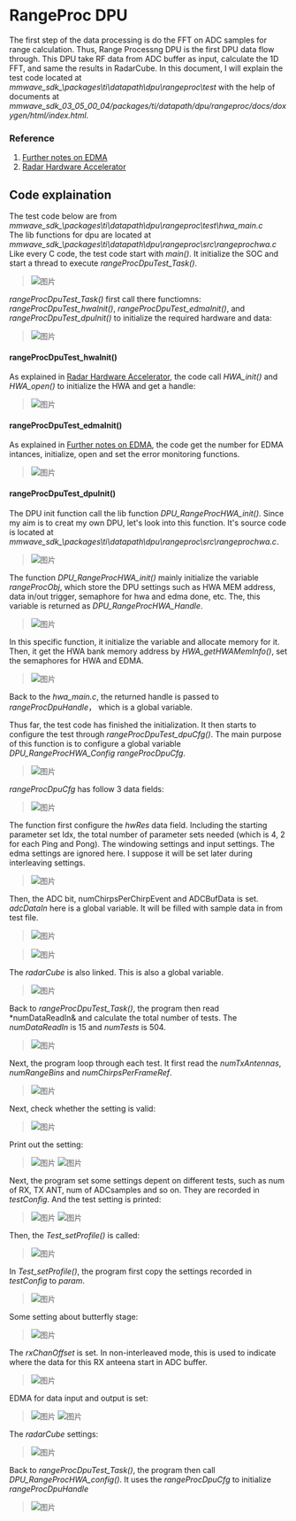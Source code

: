 # RangeProc DPU

The first step of the data processing is do the FFT on ADC samples for range calculation. Thus, Range Processng DPU is the first DPU data flow through. This DPU take RF data from ADC buffer as input, calculate the 1D FFT, and same the results in RadarCube. In this document, I will explain the test code located at *mmwave_sdk_<ver>\packages\ti\datapath\dpu\rangeproc\test* with the help of documents at *mmwave_sdk_03_05_00_04/packages/ti/datapath/dpu/rangeproc/docs/doxygen/html/index.html*.
  
  ### Reference
  1. [Further notes on EDMA](https://github.com/pauloohaha/mmwave-radar-from-first-taste-to-give-up/blob/Datapath/Further%20notes%20on%20EDMA.md#further-notes-on-edma)  
  2. [Radar Hardware Accelerator](https://github.com/pauloohaha/mmwave-radar-from-first-taste-to-give-up/blob/Datapath/Further%20notes%20on%20Radar%20Hardware%20Accelerator.md#radar-hardware-accelerator)  
  
## Code explaination
  The test code below are from *mmwave_sdk_<ver>\packages\ti\datapath\dpu\rangeproc\test\hwa_main.c*  
  The lib functions for dpu are located at *mmwave_sdk_<ver>\packages\ti\datapath\dpu\rangeproc\src\rangeprochwa.c*  
  Like every C code, the test code start with *main()*. It initialize the SOC and start a thread to execute *rangeProcDpuTest_Task()*.
  >![图片](https://user-images.githubusercontent.com/85469000/170195916-b020a0c3-9c65-430a-b8b4-2eabd6d9c51e.png)

  *rangeProcDpuTest_Task()* first call there functiomns: *rangeProcDpuTest_hwaInit()*, *rangeProcDpuTest_edmaInit()*, and *rangeProcDpuTest_dpuInit()* to initialize the required hardware and data:
  >![图片](https://user-images.githubusercontent.com/85469000/170195978-5e31d2b9-61d0-4966-a088-5ed403c9bab3.png)
  
  #### rangeProcDpuTest_hwaInit()
  As explained in [Radar Hardware Accelerator](https://github.com/pauloohaha/mmwave-radar-from-first-taste-to-give-up/blob/Datapath/Further%20notes%20on%20Radar%20Hardware%20Accelerator.md#radar-hardware-accelerator), the code call *HWA_init()* and *HWA_open()* to initialize the HWA and get a handle:
  >![图片](https://user-images.githubusercontent.com/85469000/170196211-c97fe61c-e5b0-45e9-aeee-3545ad16ca4e.png)
  
  #### rangeProcDpuTest_edmaInit()
  As explained in [Further notes on EDMA](https://github.com/pauloohaha/mmwave-radar-from-first-taste-to-give-up/blob/Datapath/Further%20notes%20on%20EDMA.md#further-notes-on-edma), the code get the number for EDMA intances, initialize, open and set the error monitoring functions.
  >![图片](https://user-images.githubusercontent.com/85469000/170196410-6b827e95-8047-468c-bc95-35a100553fd8.png)
  
  #### rangeProcDpuTest_dpuInit()
  The DPU init function call the lib function *DPU_RangeProcHWA_init()*. Since my aim is to creat my own DPU, let's look into this function. It's source code is located at *mmwave_sdk_<ver>\packages\ti\datapath\dpu\rangeproc\src\rangeprochwa.c*.
  >![图片](https://user-images.githubusercontent.com/85469000/170196845-a2d8c19e-1eb5-4c82-9a33-93fa441d8598.png)
  
  The function *DPU_RangeProcHWA_init()* mainly initialize the variable *rangeProcObj*, which store the DPU settings such as HWA MEM address, data in/out trigger, semaphore for hwa and edma done, etc. The, this variable is returned as *DPU_RangeProcHWA_Handle*.  
  >![图片](https://user-images.githubusercontent.com/85469000/170197952-5380c604-676f-464b-bafd-9aba6e8941f7.png)

  In this specific function, it initialize the variable and allocate memory for it. Then, it get the HWA bank memory address by *HWA_getHWAMemInfo()*, set the semaphores for HWA and EDMA.  
  >![图片](https://user-images.githubusercontent.com/85469000/170198569-0ab7d613-a7b1-443a-bc75-6666b91e0552.png)
  
  Back to the *hwa_main.c*, the returned handle is passed to *rangeProcDpuHandle*， which is a global variable.
  
  Thus far, the test code has finished the initialization. It then starts to configure the test through *rangeProcDpuTest_dpuCfg()*. The main purpose of this function is to configure a global variable *DPU_RangeProcHWA_Config rangeProcDpuCfg*.
  >![图片](https://user-images.githubusercontent.com/85469000/170201774-e67e927f-f136-43c7-9cc1-5baaff7a08a9.png)
  
  *rangeProcDpuCfg* has follow 3 data fields:
  >![图片](https://user-images.githubusercontent.com/85469000/170201406-b043d1c2-565b-4e6a-9589-3608b408da0c.png)
  
  The function first configure the *hwRes* data field. Including the starting parameter set Idx, the total number of parameter sets needed (which is 4, 2 for each Ping and Pong). The windowing settings and input settings. The edma settings are ignored here. I suppose it will be set later during interleaving settings.
  >![图片](https://user-images.githubusercontent.com/85469000/170201962-feec972f-bb4f-47c4-82e1-f9c19cf4ab1f.png)
  
  Then, the ADC bit, numChirpsPerChirpEvent and ADCBufData is set. *adcDataIn* here is a global variable. It will be filled with sample data in from test file.
  >![图片](https://user-images.githubusercontent.com/85469000/170202594-aa6a6359-644b-46c8-9ed8-5300836d14dd.png)
  
  >![图片](https://user-images.githubusercontent.com/85469000/170203166-d3b62333-082c-4509-9882-5e80ddfa9a47.png)

  The *radarCube* is also linked. This is also a global variable.
  >![图片](https://user-images.githubusercontent.com/85469000/177093568-86f098d7-e058-4198-a3d1-7c9114b7d709.png)
 
  Back to *rangeProcDpuTest_Task()*, the program then read *numDataReadIn& and calculate the total number of tests. The *numDataReadIn* is 15 and *numTests* is 504.
  >![图片](https://user-images.githubusercontent.com/85469000/177095763-9644ad27-9240-4ab1-a973-64b7c9879b82.png)
  
  Next, the program loop through each test. It first read the *numTxAntennas*, *numRangeBins* and *numChirpsPerFrameRef*.
  >![图片](https://user-images.githubusercontent.com/85469000/177095845-9d21451f-c4a2-469e-acda-2a297538b06f.png)
  
  Next, check whether the setting is valid:
  >![图片](https://user-images.githubusercontent.com/85469000/177096222-8f2315e8-20a6-4e72-ad1c-aaf96d9a4b3e.png)
  
  Print out the setting:
  >![图片](https://user-images.githubusercontent.com/85469000/177096400-4650fe43-c3ff-414d-8941-cd0005814ffc.png)
  >![图片](https://user-images.githubusercontent.com/85469000/177096424-eeb9ab0b-623e-43e4-a6b0-62536dea8b88.png)
  
  Next, the program set some settings depent on different tests, such as num of RX, TX ANT, num of ADCsamples and so on. They are recorded in *testConfig*. And the test setting is printed:
  >![图片](https://user-images.githubusercontent.com/85469000/177098065-b515c02c-a04a-4ae0-b020-f677a31b29ec.png)
  >![图片](https://user-images.githubusercontent.com/85469000/177098084-fed941a6-4543-4418-ab9a-e1435cc61eb6.png)
  
  Then, the *Test_setProfile()* is called:
  >![图片](https://user-images.githubusercontent.com/85469000/177098227-e0be10df-04a2-411a-b050-17553cede51c.png)
  
  In *Test_setProfile()*, the program first copy the settings recorded in *testConfig* to *param*.
  >![图片](https://user-images.githubusercontent.com/85469000/177100954-ba9df73f-3864-49d8-b74e-be92ac14c014.png)
  
  Some setting about butterfly stage:
  >![图片](https://user-images.githubusercontent.com/85469000/177101150-1139258a-bfd3-4ec8-b3fb-2b00bb08f9d8.png)
  
  The *rxChanOffset* is set. In non-interleaved mode, this is used to indicate where the data for this RX anteena start in ADC buffer.
  >![图片](https://user-images.githubusercontent.com/85469000/177101506-712c20d6-2782-4f4a-9746-e9e1b3d52d26.png)

  EDMA for data input and output is set:
  >![图片](https://user-images.githubusercontent.com/85469000/177102061-74c0d953-1ad6-449a-ada6-ab4e0c2aa6de.png)
  >![图片](https://user-images.githubusercontent.com/85469000/177102297-245cdeb0-289a-4191-b99a-d11397b6d2b4.png)
  
  The *radarCube* settings:
  >![图片](https://user-images.githubusercontent.com/85469000/177102388-2fc33fb9-3e65-43ae-84f7-69efa9099ed1.png)

  Back to *rangeProcDpuTest_Task()*, the program then call *DPU_RangeProcHWA_config()*. It uses the *rangeProcDpuCfg* to initialize *rangeProcDpuHandle*
  >![图片](https://user-images.githubusercontent.com/85469000/177103028-512c6cb9-3ea6-434e-8174-e770553c407b.png)



  





